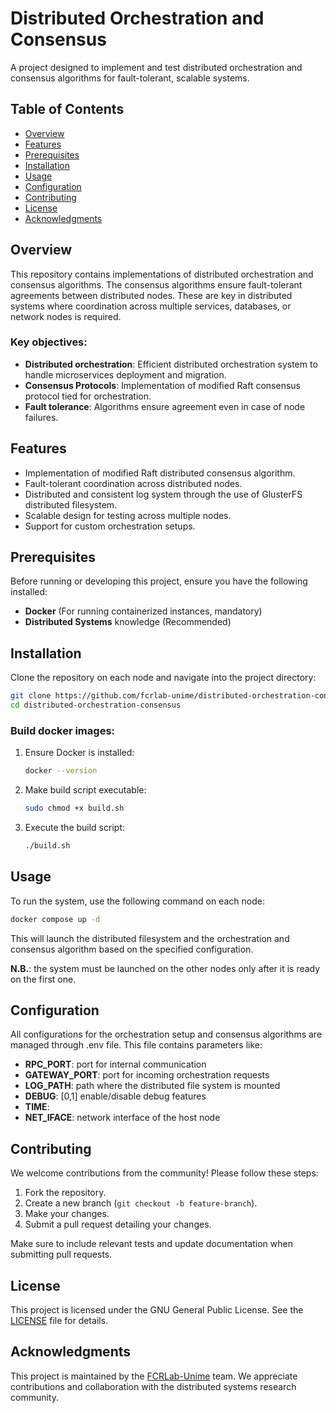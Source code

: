 
# Distributed Orchestration and Consensus

A project designed to implement and test distributed orchestration and consensus algorithms for fault-tolerant, scalable systems.

## Table of Contents

- [Overview](#overview)
- [Features](#features)
- [Prerequisites](#prerequisites)
- [Installation](#installation)
- [Usage](#usage)
- [Configuration](#configuration)
- [Contributing](#contributing)
- [License](#license)
- [Acknowledgments](#acknowledgments)

## Overview

This repository contains implementations of distributed orchestration and consensus algorithms. The consensus algorithms ensure fault-tolerant agreements between distributed nodes. These are key in distributed systems where coordination across multiple services, databases, or network nodes is required.

### Key objectives:
- **Distributed orchestration**: Efficient distributed orchestration system to handle microservices deployment and migration.
- **Consensus Protocols**: Implementation of modified Raft consensus protocol tied for orchestration.
- **Fault tolerance**: Algorithms ensure agreement even in case of node failures.

## Features

- Implementation of modified Raft distributed consensus algorithm.
- Fault-tolerant coordination across distributed nodes.
- Distributed and consistent log system through the use of GlusterFS distributed filesystem.
- Scalable design for testing across multiple nodes.
- Support for custom orchestration setups.
  
## Prerequisites

Before running or developing this project, ensure you have the following installed:

- **Docker** (For running containerized instances, mandatory)
- **Distributed Systems** knowledge (Recommended)

## Installation

Clone the repository on each node and navigate into the project directory:

```bash
git clone https://github.com/fcrlab-unime/distributed-orchestration-consensus.git
cd distributed-orchestration-consensus
```

### Build docker images:

1. Ensure Docker is installed:
   ```bash
   docker --version
   ```

2. Make build script executable:
   ```bash
   sudo chmod +x build.sh
   ```

3. Execute the build script:
   ```bash
   ./build.sh
   ```
## Usage

To run the system, use the following command on each node:

```bash
docker compose up -d
```

This will launch the distributed filesystem and the orchestration and consensus algorithm based on the specified configuration.

**N.B.**: the system must be launched on the other nodes only after it is ready on the first one.

## Configuration

All configurations for the orchestration setup and consensus algorithms are managed through .env file. This file contains parameters like:

- **RPC_PORT**: port for internal communication
- **GATEWAY_PORT**: port for incoming orchestration requests
- **LOG_PATH**: path where the distributed file system is mounted
- **DEBUG**: [0,1] enable/disable debug features
- **TIME**:
- **NET_IFACE**: network interface of the host node

## Contributing

We welcome contributions from the community! Please follow these steps:

1. Fork the repository.
2. Create a new branch (`git checkout -b feature-branch`).
3. Make your changes.
4. Submit a pull request detailing your changes.

Make sure to include relevant tests and update documentation when submitting pull requests.

## License

This project is licensed under the GNU General Public License. See the [LICENSE](LICENSE) file for details.

## Acknowledgments

This project is maintained by the [FCRLab-Unime](https://github.com/fcrlab-unime) team. We appreciate contributions and collaboration with the distributed systems research community.
